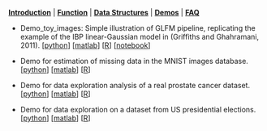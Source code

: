 [**Introduction**](https://ivaleram.github.io/GLFM/) | [**Function**](doc_functions.html) | [**Data Structures**](doc_struct.html) | [**Demos**](demos.html) | [**FAQ**](FAQ_errors.html)

 * Demo_toy_images: Simple illustration of GLFM pipeline, replicating the example of the IBP linear-Gaussian model in (Griffiths and Ghahramani, 2011). [[python](https://github.com/ivaleraM/GLFM/blob/master/demos/python/demo_toy_images.py)] [[matlab](https://github.com/ivaleraM/GLFM/blob/master/demos/matlab/demo_toyImages.m)]  [[R](https://github.com/ivaleraM/GLFM/blob/master/demos/R/demo_toyImages.R)]
 [[notebook](https://github.com/ivaleraM/GLFM/blob/master/demos/python/demo_toy_images.ipynb)]

 * Demo for estimation of missing data in the MNIST images database.  [[python](https://github.com/ivaleraM/GLFM/blob/master/demos/python/demo_completion_MNIST.py)] [[matlab](https://github.com/ivaleraM/GLFM/blob/master/demos/matlab/demo_completion_MNIST.m)] [[R](https://github.com/ivaleraM/GLFM/blob/master/demos/R/demo_completion_MNIST.R)]


* Demo for data exploration analysis of a real prostate cancer dataset.  [[python](https://github.com/ivaleraM/GLFM/blob/master/demos/python/demo_data_exploration_prostate.py)] [[matlab](https://github.com/ivaleraM/GLFM/blob/master/demos/matlab/demo_data_exploration_prostate.m)] [[R](https://github.com/ivaleraM/GLFM/blob/master/demos/R/demo_data_exploration_prostate.R)]

 * Demo for data exploration on a dataset from US presidential elections. [[python](https://github.com/ivaleraM/GLFM/blob/master/demos/python/demo_data_exploration_counties.py)] [[matlab](https://github.com/ivaleraM/GLFM/blob/master/demos/matlab/demo_data_exploration_counties.m)] [[R](https://github.com/ivaleraM/GLFM/blob/master/demos/R/demo_data_exploration_counties.R)]




